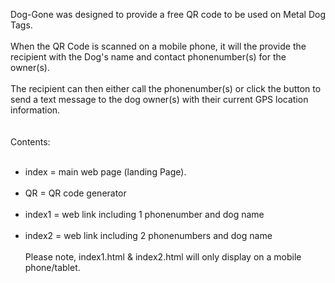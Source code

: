 Dog-Gone was designed to provide a free QR code to be used on Metal Dog Tags.
<br/><br/>
When the QR Code is scanned on a mobile phone, it will the provide the recipient with the Dog's name and contact phonenumber(s) for the owner(s).
<br/><br/>
The recipient can then either call the phonenumber(s) or click the button to send a text message to the dog owner(s) with their current GPS location information.
<br/><br/><br/>
Contents:
<br/><br/>
* index = main web page (landing Page).
<br/><br/>
* QR = QR code generator
<br/><br/>
* index1 = web link including 1 phonenumber and dog name
<br/><br/>
* index2 = web link including 2 phonenumbers and dog name
<br/><br/>
Please note, index1.html & index2.html will only display on a mobile phone/tablet.
